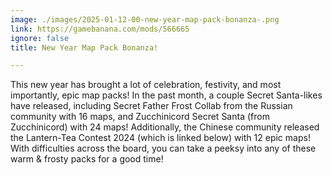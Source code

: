 ```yaml
---
image: ./images/2025-01-12-00-new-year-map-pack-bonanza-.png
link: https://gamebanana.com/mods/566665
ignore: false
title: New Year Map Pack Bonanza!

---
```


This new year has brought a lot of celebration, festivity, and most importantly, epic map packs! In the past month, a couple Secret Santa-likes have released, including Secret Father Frost Collab from the Russian community with 16 maps, and Zucchinicord Secret Santa (from Zucchinicord) with 24 maps! Additionally, the Chinese community released the Lantern-Tea Contest 2024 (which is linked below) with 12 epic maps! With difficulties across the board, you can take a peeksy into any of these warm & frosty packs for a good time!